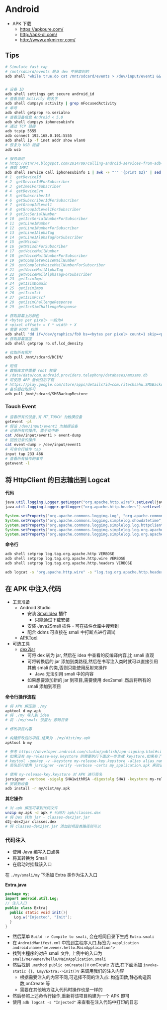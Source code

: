 # Android

* APK 下载
  * https://apkpure.com/
  * http://apk-dl.com/
  * http://www.apkmirror.com/

## Tips

```bash
# Simulate fast tap
# /mnt/sdcard/events 是从 dev 中获取到的
adb shell "while true;do cat /mnt/sdcard/events > /dev/input/event1 && sleep 0.01; done;"


# 设备 ID
adb shell settings get secure android_id
# 查看当前 Activity 的名字
adb shell dumpsys activity | grep mFocusedActivity
# 串号
adb shell getprop ro.serialno
# 查看设备信息 Android < 5.0
adb shell dumpsys iphonesubinfo
# 通过 TCP 链接
adb tcpip 5555
adb connect 192.168.0.101:5555
adb shell ip -f inet addr show wlan0
# 恢复为 USB 链接
adb usb

# 服务调用
# http://ktnr74.blogspot.com/2014/09/calling-android-services-from-adb-shell.html
# 获取 IMEI
adb shell service call iphonesubinfo 1 | awk -F "'" '{print $2}' | sed 's/[^0-9A-F]*//g' | tr -d '\n' && echo
# 1  getDeviceId
# 2  getDeviceIdForSubscriber
# 3  getImeiForSubscriber
# 4  getDeviceSvn
# 5  getSubscriberId
# 6  getSubscriberIdForSubscriber
# 7  getGroupIdLevel1
# 8  getGroupIdLevel1ForSubscriber
# 9  getIccSerialNumber
# 10  getIccSerialNumberForSubscriber
# 11  getLine1Number
# 12  getLine1NumberForSubscriber
# 13  getLine1AlphaTag
# 14  getLine1AlphaTagForSubscriber
# 15  getMsisdn
# 16  getMsisdnForSubscriber
# 17  getVoiceMailNumber
# 18  getVoiceMailNumberForSubscriber
# 19  getCompleteVoiceMailNumber
# 20  getCompleteVoiceMailNumberForSubscriber
# 21  getVoiceMailAlphaTag
# 22  getVoiceMailAlphaTagForSubscriber
# 23  getIsimImpi
# 24  getIsimDomain
# 25  getIsimImpu
# 26  getIsimIst
# 27  getIsimPcscf
# 28  getIsimChallengeResponse
# 29  getIccSimChallengeResponse

# 获取屏幕上的颜色
# <bytes per pixel> 一般为4
# <pixel offset> = Y * width + X
# 需要 ROOT 权限
adb shell "dd if=/dev/graphics/fb0 bs=<bytes per pixel> count=1 skip=<pixel offset> 2>/dev/null | hd"
# 获取屏幕宽度
adb shell getprop ro.sf.lcd_density

# 拉取所有照片
adb pull /mnt/sdcard/DCIM/

# 短信
# 数据库文件需要 root 权限
# /data/data/com.android.providers.telephony/databases/mmssms.db
# 可使用 APP 备份然后下载
# https://play.google.com/store/apps/details?id=com.riteshsahu.SMSBackupRestore
# 备份后拉取即可
adb pull /mnt/sdcard/SMSBackupRestore
```

### Touch Event
```bash
# 查看所有的设备,有 MT_TOUCH 为触摸设备
getevent -pl
# 假设 /dev/input/event1 为触摸设备
# 记录所有的操作, 需手动中断
cat /dev/input/event1 > event-dump
# 回放记录的操作
cat event-dump > /dev/input/event1
# 可命令行操作 tap
input tap 233 466
# 查看所有操作的事件
getevent -l
```
<!-- while true;do { cat tap-dump > /dev/input/event1; usleep 500; } done -->

## 将 HttpClient 的日志输出到 Logcat
__代码__
```java
java.util.logging.Logger.getLogger("org.apache.http.wire").setLevel(java.util.logging.Level.FINEST);
java.util.logging.Logger.getLogger("org.apache.http.headers").setLevel(java.util.logging.Level.FINEST);

System.setProperty("org.apache.commons.logging.Log", "org.apache.commons.logging.impl.SimpleLog");
System.setProperty("org.apache.commons.logging.simplelog.showdatetime", "true");
System.setProperty("org.apache.commons.logging.simplelog.log.httpclient.wire", "debug");
System.setProperty("org.apache.commons.logging.simplelog.log.org.apache.http", "debug");
System.setProperty("org.apache.commons.logging.simplelog.log.org.apache.http.headers", "debug");
```

__命令行__
```bash
adb shell setprop log.tag.org.apache.http VERBOSE
adb shell setprop log.tag.org.apache.http.wire VERBOSE
adb shell setprop log.tag.org.apache.http.headers VERBOSE

adb logcat -s "org.apache.http.wire" -s "log.tag.org.apache.http.headers" -s "org.apache.http"
```

## 在 APK 中注入代码

* 工具准备
  * Android Studio
    * 安装 [SmaliIdea](https://github.com/JesusFreke/smali/wiki/smalidea) 插件
      * 只能通过下载安装
    * 安装 Java2Smali 插件 - 可在插件仓库中搜索到
    * 配合 ddms 可直接在 smali 中打断点进行调试
  * [APKTool](http://ibotpeaches.github.io/Apktool/documentation)
* 可选工具
  * [dex2jar](https://github.com/pxb1988/dex2jar)
    * 可将 dex 转为 jar, 然后在 idea 中查看的反编译内容,比 smali 直观
    * 可将转换后的 jar 添加到类路径,然后在书写注入类时就可以直接引用其他 smali 的类,否则只能使用反射来操作
      * Java 无法引用 smali 中的内容
    * 如果想要添加新的 jar 到项目,需要使用 dex2smali,然后将所有的 smali 添加到项目

__命令行操作流程__

```bash
# 将 APK 解压到 ./my
apktool d my.apk
# 将 ./my 导入到 idea
# 将 ./my/smali 设置为 源码目录

# 修改项目内容

# 构建修改后的项目,结果为 ./my/dist/my.apk
apktool b my

# 参考 https://developer.android.com/studio/publish/app-signing.html#signing-manually
# 如果没有 my-release-key.keystore 则需要执行下面这一步生成 keystore,如果有了,则可以跳过
# keytool -genkey -v -keystore my-release-key.keystore -alias alias_name -keyalg RSA -keysize 2048 -validity 10000
# 签名后可使用 jarsigner -verify -verbose -certs my_application.apk 来验证签名

# 使用 my-release-key.keystore 对 APK 进行签名
jarsigner -verbose -sigalg SHA1withRSA -digestalg SHA1 -keystore my-release-key.keystore my/dist/my.apk alias_name
# 安装到设备
adb install -r my/dist/my.apk
```

__其它操作__

```bash
# 对 apk 解压可拿到代码文件
unzip my.apk -d apk # 代码为 apk/classes.dex
# 将 Dex 转为 jar - classes-dex2jar.jar
d2j-dex2jar classes.dex
# 将 classes-dex2jar.jar 添加到项目类路径则可以
```

### 代码注入

* 使用 Java 编写入口点类
* 将其转换为 Smali
* 在启动时挂载该入口

在 `./my/smali/my` 下添加 Extra 类作为注入入口

__Extra.java__

```java
package my;
import android.util.Log;
// 注入入口
public class Extra{
  public static void init(){
    Log.w("Injected", "Init");
  }
}
```

* 然后菜单 `Build -> Compile to smali`, 会在相同目录下生成 `Extra.smali`
* 在 `AndroidManifest.xml` 中找到主程序入口,标签为  `<application android:name="me.wener.hello.MainApplication">`
* 找到主程序的对应 smali 文件, 上例中的入口为 `smali/me/wener/hello/MainApplication.smali`
* 然后找到 `.method public onCreate()V` onCreate 方法,在下面添加 `invoke-static {}, Lmy/Extra;->init()V` 来调用我们的注入内容
  * 根据需要注入的内容不同,可选择不同的注入点: 构造函数,静态构造函数,onCreate 等
  * 需要在其他地方注入代码时操作也是一样的
* 然后参照上述命令行操作,重新将该项目构建为一个 APK 即可
* 使用 `adb logcat -s "Injected"` 来查看在注入代码中打印的日志
